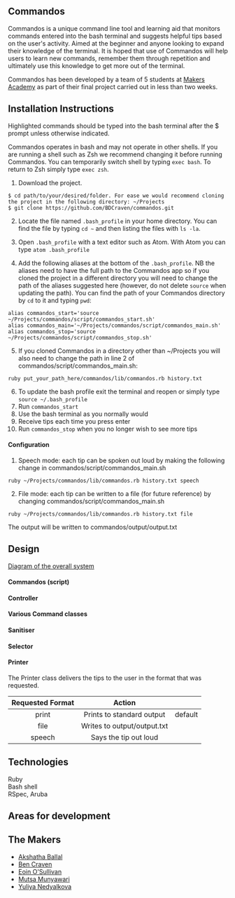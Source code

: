 Commandos
---

Commandos is a unique command line tool and learning aid that monitors commands entered into the bash terminal and suggests helpful tips based on the user's activity. Aimed at the beginner and anyone looking to expand their knowledge of the terminal. It is hoped that use of Commandos will help users to learn new commands, remember them through repetition and ultimately use this knowledge to get more out of the terminal.

Commandos has been developed by a team of 5 students  at [Makers Academy](http://www.makersacademy.com/) as part of their final project carried out in less than two weeks.


Installation Instructions
---
Highlighted commands should be typed into the bash terminal after the $ prompt unless otherwise indicated.

Commandos operates in bash and may not operate in other shells. If you are running a shell such as Zsh we recommend changing it before running Commandos. You can temporarily switch shell by typing `exec bash`. To return to Zsh simply type `exec zsh`.

1. Download the project.
```
$ cd path/to/your/desired/folder. For ease we would recommend cloning
the project in the following directory: ~/Projects
$ git clone https://github.com/BDCraven/commandos.git
```
2. Locate the file named `.bash_profile` in your home directory. You can find the file by typing `cd ~` and then listing the files with `ls -la`.

3. Open `.bash_profile` with a text editor such as Atom. With Atom you can type `atom .bash_profile`

4. Add the following aliases at the bottom of the `.bash_profile`. NB the aliases need to have the full path to the Commandos app so if you cloned the project in a different directory you will need to change the path of the aliases suggested here (however, do not delete `source` when updating the path). You can find the path of your Commandos directory by `cd` to it and typing `pwd`:
```
alias commandos_start='source ~/Projects/commandos/script/commandos_start.sh'
alias commandos_main='~/Projects/commandos/script/commandos_main.sh'
alias commandos_stop='source ~/Projects/commandos/script/commandos_stop.sh'
```
5. If you cloned Commandos in a directory other than ~/Projects you will also need to change the path in line 2 of commandos/script/commandos_main.sh:
```
ruby put_your_path_here/commandos/lib/commandos.rb history.txt
```
6. To update the bash profile exit the terminal and reopen or simply type `source ~/.bash_profile`
7. Run `commandos_start`
8. Use the bash terminal as you normally would  
9. Receive tips each time you press enter
10. Run `commandos_stop` when you no longer wish to see more tips


#### Configuration

1. Speech mode: each tip can be spoken out loud by making the following change in commandos/script/commandos_main.sh
```
ruby ~/Projects/commandos/lib/commandos.rb history.txt speech
```
2. File mode: each tip can be written to a file (for future reference) by changing commandos/script/commandos_main.sh
```
ruby ~/Projects/commandos/lib/commandos.rb history.txt file
```
The output will be written to commandos/output/output.txt


Design
---

[Diagram of the overall system]()

#### Commandos (script)

#### Controller

#### Various Command classes

#### Sanitiser

#### Selector

#### Printer

The Printer class delivers the tips to the user in the format that was requested.

| Requested Format |            Action           |         |
|:----------------:|:---------------------------:|:-------:|
| print            | Prints to standard output   | default |
| file             | Writes to output/output.txt |         |
| speech           | Says the tip out loud       |         |

Technologies
---

Ruby  
Bash shell  
RSpec, Aruba


Areas for development
---

The Makers
---

* [Akshatha Ballal](https://github.com/aballal)
* [Ben Craven](https://github.com/BDCraven)
* [Eoin O'Sullivan](https://github.com/EOSullivanBerlin)
* [Mutsa Munyawari](https://github.com/memunyawiri)
* [Yuliya Nedyalkova](https://github.com/meta-morpho-sys)
